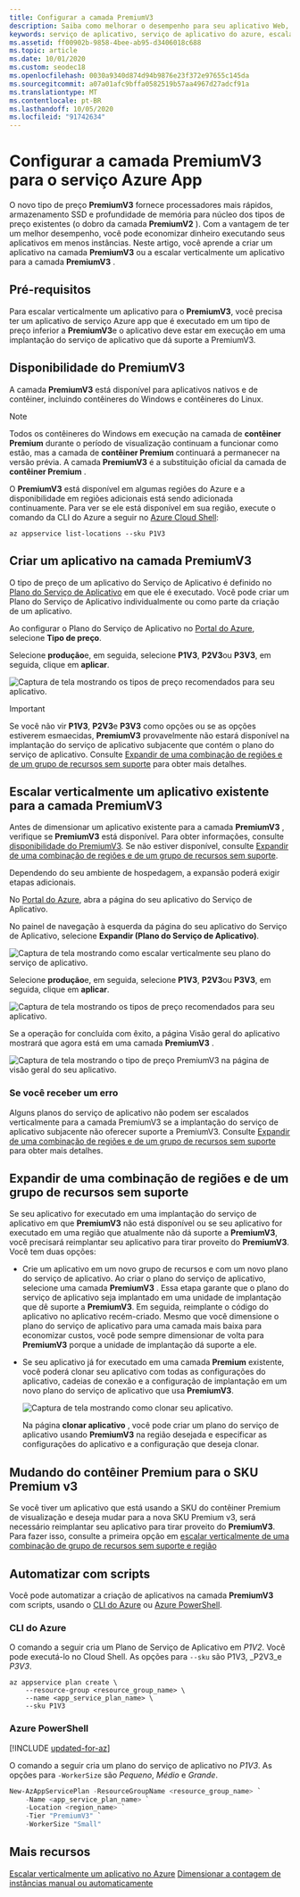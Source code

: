 ```yaml
---
title: Configurar a camada PremiumV3
description: Saiba como melhorar o desempenho para seu aplicativo Web, móvel e de API em Azure App serviço, dimensionando para o novo tipo de preço PremiumV3.
keywords: serviço de aplicativo, serviço de aplicativo do azure, escala, escalonável, plano de serviço de aplicativo, custo de serviço de aplicativo
ms.assetid: ff00902b-9858-4bee-ab95-d3406018c688
ms.topic: article
ms.date: 10/01/2020
ms.custom: seodec18
ms.openlocfilehash: 0030a9340d874d94b9876e23f372e97655c145da
ms.sourcegitcommit: a07a01afc9bffa0582519b57aa4967d27adcf91a
ms.translationtype: MT
ms.contentlocale: pt-BR
ms.lasthandoff: 10/05/2020
ms.locfileid: "91742634"
---
```

# <a name="configure-premiumv3-tier-for-azure-app-service"></a>Configurar a camada PremiumV3 para o serviço Azure App

O novo tipo de preço **PremiumV3** fornece processadores mais rápidos, armazenamento SSD e profundidade de memória para núcleo dos tipos de preço existentes (o dobro da camada **PremiumV2** ). Com a vantagem de ter um melhor desempenho, você pode economizar dinheiro executando seus aplicativos em menos instâncias. Neste artigo, você aprende a criar um aplicativo na camada **PremiumV3** ou a escalar verticalmente um aplicativo para a camada **PremiumV3** .

## <a name="prerequisites"></a>Pré-requisitos

Para escalar verticalmente um aplicativo para o **PremiumV3**, você precisa ter um aplicativo de serviço Azure app que é executado em um tipo de preço inferior a **PremiumV3**e o aplicativo deve estar em execução em uma implantação do serviço de aplicativo que dá suporte a PremiumV3.

<a name="availability"></a>

## <a name="premiumv3-availability"></a>Disponibilidade do PremiumV3

A camada **PremiumV3** está disponível para aplicativos nativos e de contêiner, incluindo contêineres do Windows e contêineres do Linux.

> [!NOTE]
> Todos os contêineres do Windows em execução na camada de **contêiner Premium** durante o período de visualização continuam a funcionar como estão, mas a camada de **contêiner Premium** continuará a permanecer na versão prévia. A camada **PremiumV3** é a substituição oficial da camada de **contêiner Premium** . 

O **PremiumV3** está disponível em algumas regiões do Azure e a disponibilidade em regiões adicionais está sendo adicionada continuamente. Para ver se ele está disponível em sua região, execute o comando da CLI do Azure a seguir no [Azure Cloud Shell](../cloud-shell/overview.md):

```azurecli-interactive
az appservice list-locations --sku P1V3
```

<a name="create"></a>

## <a name="create-an-app-in-premiumv3-tier"></a>Criar um aplicativo na camada PremiumV3

O tipo de preço de um aplicativo do Serviço de Aplicativo é definido no [Plano do Serviço de Aplicativo](overview-hosting-plans.md) em que ele é executado. Você pode criar um Plano do Serviço de Aplicativo individualmente ou como parte da criação de um aplicativo.

Ao configurar o Plano do Serviço de Aplicativo no <a href="https://portal.azure.com" target="_blank">Portal do Azure</a>, selecione **Tipo de preço**. 

Selecione **produção**e, em seguida, selecione **P1V3**, **P2V3**ou **P3V3**, em seguida, clique em **aplicar**.

![Captura de tela mostrando os tipos de preço recomendados para seu aplicativo.](media/app-service-configure-premium-tier/scale-up-tier-select.png)

> [!IMPORTANT] 
> Se você não vir **P1V3**, **P2V3**e **P3V3** como opções ou se as opções estiverem esmaecidas, **PremiumV3** provavelmente não estará disponível na implantação do serviço de aplicativo subjacente que contém o plano do serviço de aplicativo. Consulte [Expandir de uma combinação de regiões e de um grupo de recursos sem suporte](#unsupported) para obter mais detalhes.

## <a name="scale-up-an-existing-app-to-premiumv3-tier"></a>Escalar verticalmente um aplicativo existente para a camada PremiumV3

Antes de dimensionar um aplicativo existente para a camada **PremiumV3** , verifique se **PremiumV3** está disponível. Para obter informações, consulte [disponibilidade do PremiumV3](#availability). Se não estiver disponível, consulte [Expandir de uma combinação de regiões e de um grupo de recursos sem suporte](#unsupported).

Dependendo do seu ambiente de hospedagem, a expansão poderá exigir etapas adicionais. 

No <a href="https://portal.azure.com" target="_blank">Portal do Azure</a>, abra a página do seu aplicativo do Serviço de Aplicativo.

No painel de navegação à esquerda da página do seu aplicativo do Serviço de Aplicativo, selecione **Expandir (Plano do Serviço de Aplicativo)**.

![Captura de tela mostrando como escalar verticalmente seu plano do serviço de aplicativo.](media/app-service-configure-premium-tier/scale-up-tier-portal.png)

Selecione **produção**e, em seguida, selecione **P1V3**, **P2V3**ou **P3V3**, em seguida, clique em **aplicar**.

![Captura de tela mostrando os tipos de preço recomendados para seu aplicativo.](media/app-service-configure-premium-tier/scale-up-tier-select.png)

Se a operação for concluída com êxito, a página Visão geral do aplicativo mostrará que agora está em uma camada **PremiumV3** .

![Captura de tela mostrando o tipo de preço PremiumV3 na página de visão geral do seu aplicativo.](media/app-service-configure-premium-tier/finished.png)

### <a name="if-you-get-an-error"></a>Se você receber um erro

Alguns planos do serviço de aplicativo não podem ser escalados verticalmente para a camada PremiumV3 se a implantação do serviço de aplicativo subjacente não oferecer suporte a PremiumV3. Consulte [Expandir de uma combinação de regiões e de um grupo de recursos sem suporte](#unsupported) para obter mais detalhes.

<a name="unsupported"></a>

## <a name="scale-up-from-an-unsupported-resource-group-and-region-combination"></a>Expandir de uma combinação de regiões e de um grupo de recursos sem suporte

Se seu aplicativo for executado em uma implantação do serviço de aplicativo em que **PremiumV3** não está disponível ou se seu aplicativo for executado em uma região que atualmente não dá suporte a **PremiumV3**, você precisará reimplantar seu aplicativo para tirar proveito do **PremiumV3**.  Você tem duas opções:

- Crie um aplicativo em um novo grupo de recursos e com um novo plano do serviço de aplicativo. Ao criar o plano do serviço de aplicativo, selecione uma camada **PremiumV3** . Essa etapa garante que o plano do serviço de aplicativo seja implantado em uma unidade de implantação que dê suporte a **PremiumV3**. Em seguida, reimplante o código do aplicativo no aplicativo recém-criado. Mesmo que você dimensione o plano do serviço de aplicativo para uma camada mais baixa para economizar custos, você pode sempre dimensionar de volta para **PremiumV3** porque a unidade de implantação dá suporte a ele.
- Se seu aplicativo já for executado em uma camada **Premium** existente, você poderá clonar seu aplicativo com todas as configurações do aplicativo, cadeias de conexão e a configuração de implantação em um novo plano do serviço de aplicativo que usa **PremiumV3**.

    ![Captura de tela mostrando como clonar seu aplicativo.](media/app-service-configure-premium-tier/clone-app.png)

    Na página **clonar aplicativo** , você pode criar um plano do serviço de aplicativo usando **PremiumV3** na região desejada e especificar as configurações do aplicativo e a configuração que deseja clonar.

## <a name="moving-from-premium-container-to-premium-v3-sku"></a>Mudando do contêiner Premium para o SKU Premium v3

Se você tiver um aplicativo que está usando a SKU do contêiner Premium de visualização e deseja mudar para a nova SKU Premium v3, será necessário reimplantar seu aplicativo para tirar proveito do **PremiumV3**. Para fazer isso, consulte a primeira opção em [escalar verticalmente de uma combinação de grupo de recursos sem suporte e região](#scale-up-from-an-unsupported-resource-group-and-region-combination)

## <a name="automate-with-scripts"></a>Automatizar com scripts

Você pode automatizar a criação de aplicativos na camada **PremiumV3** com scripts, usando o [CLI do Azure](/cli/azure/install-azure-cli) ou [Azure PowerShell](/powershell/azure/).

### <a name="azure-cli"></a>CLI do Azure

O comando a seguir cria um Plano de Serviço de Aplicativo em _P1V2_. Você pode executá-lo no Cloud Shell. As opções para `--sku` são P1V3, _P2V3_e _P3V3_.

```azurecli-interactive
az appservice plan create \
    --resource-group <resource_group_name> \
    --name <app_service_plan_name> \
    --sku P1V3
```

### <a name="azure-powershell"></a>Azure PowerShell

[!INCLUDE [updated-for-az](../../includes/updated-for-az.md)]

O comando a seguir cria um plano do serviço de aplicativo no _P1V3_. As opções para `-WorkerSize` são _Pequeno_, _Médio_ e _Grande_.

```powershell
New-AzAppServicePlan -ResourceGroupName <resource_group_name> `
    -Name <app_service_plan_name> `
    -Location <region_name> `
    -Tier "PremiumV3" `
    -WorkerSize "Small"
```

## <a name="more-resources"></a>Mais recursos

[Escalar verticalmente um aplicativo no Azure](manage-scale-up.md) 
 [Dimensionar a contagem de instâncias manual ou automaticamente](../azure-monitor/platform/autoscale-get-started.md)
